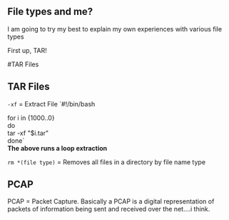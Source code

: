 ## File types and me? 

I am going to try my best to explain my own experiences with various file types

First up, TAR!

#TAR Files  

## TAR Files

`-xf` = Extract File
`#!/bin/bash  

for i in {1000..0}  
  do  
    tar -xf "$i.tar"  
  done`  
**The above runs a loop extraction**  

`rm *(file type)` = Removes all files in a directory by file name type  

## PCAP  

PCAP = Packet Capture. Basically a PCAP is a digital representation of packets of information being sent and received over the net....i think.
  
